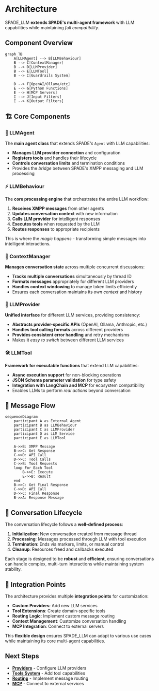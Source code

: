 # Architecture

SPADE_LLM **extends SPADE's multi-agent framework** with LLM capabilities while maintaining _full compatibility_.

## Component Overview

```mermaid
graph TB
    A[LLMAgent] --> B[LLMBehaviour]
    B --> C[ContextManager]
    B --> D[LLMProvider]
    B --> E[LLMTool]
    B --> I[Guardrails System]
    
    D --> F[OpenAI/Ollama/etc]
    E --> G[Python Functions]
    E --> H[MCP Servers]
    I --> J[Input Filters]
    I --> K[Output Filters]
```

## **🏗️ Core Components**

### **🤖 LLMAgent**
The **main agent class** that extends SPADE's `Agent` with LLM capabilities:

- **Manages LLM provider connection** and configuration
- **Registers tools** and handles their lifecycle
- **Controls conversation limits** and termination conditions
- Provides the _bridge_ between SPADE's XMPP messaging and LLM processing

### **⚡ LLMBehaviour**  
The **core processing engine** that orchestrates the entire LLM workflow:

1. **Receives XMPP messages** from other agents
2. **Updates conversation context** with new information
3. **Calls LLM provider** for intelligent responses
4. **Executes tools** when requested by the LLM
5. **Routes responses** to appropriate recipients

This is where the _magic happens_ - transforming simple messages into intelligent interactions.

### **🧠 ContextManager**
**Manages conversation state** across multiple concurrent discussions:

- **Tracks multiple conversations** simultaneously by thread ID
- **Formats messages** appropriately for different LLM providers
- **Handles context windowing** to manage token limits efficiently
- Ensures each conversation maintains its _own context_ and history

### **🔌 LLMProvider**
**Unified interface** for different LLM services, providing consistency:

- **Abstracts provider-specific APIs** (OpenAI, Ollama, Anthropic, etc.)
- **Handles tool calling formats** across different providers
- **Provides consistent error handling** and retry mechanisms
- Makes it _easy to switch_ between different LLM services

### **🛠️ LLMTool**
**Framework for executable functions** that extend LLM capabilities:

- **Async execution support** for non-blocking operations
- **JSON Schema parameter validation** for type safety
- **Integration with LangChain and MCP** for ecosystem compatibility
- Enables LLMs to perform _real actions_ beyond conversation

## **📨 Message Flow**

```mermaid
sequenceDiagram
    participant A as External Agent
    participant B as LLMBehaviour
    participant C as LLMProvider
    participant D as LLM Service
    participant E as LLMTool

    A->>B: XMPP Message
    B->>C: Get Response
    C->>D: API Call
    D->>C: Tool Calls
    C->>B: Tool Requests
    loop For Each Tool
        B->>E: Execute
        E->>B: Result
    end
    B->>C: Get Final Response
    C->>D: API Call
    D->>C: Final Response
    B->>A: Response Message
```

## **🔄 Conversation Lifecycle**

The conversation lifecycle follows a **well-defined process**:

1. **Initialization**: New conversation created from message thread
2. **Processing**: Messages processed through LLM with tool execution
3. **Termination**: Ends via markers, limits, or manual control
4. **Cleanup**: Resources freed and callbacks executed

Each stage is designed to be **robust** and **efficient**, ensuring conversations can handle complex, multi-turn interactions while maintaining system stability.



## **🔧 Integration Points**

The architecture provides multiple **integration points** for customization:

- **Custom Providers**: Add new LLM services
- **Tool Extensions**: Create domain-specific tools
- **Routing Logic**: Implement custom message routing
- **Context Management**: Customize conversation handling
- **MCP Integration**: Connect to external servers

This **flexible design** ensures SPADE_LLM can adapt to various use cases while maintaining its core multi-agent capabilities.

## Next Steps

- **[Providers](providers.md)** - Configure LLM providers
- **[Tools System](tools-system.md)** - Add tool capabilities
- **[Routing](routing.md)** - Implement message routing
- **[MCP](mcp.md)** - Connect to external services
